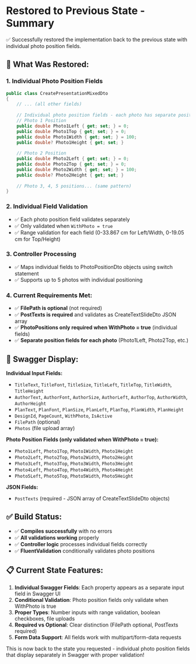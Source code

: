 # Restored to Previous State - Summary

✅ Successfully restored the implementation back to the previous state with individual photo position fields.

## 🔄 **What Was Restored:**

### **1. Individual Photo Position Fields**
```csharp
public class CreatePresentationMixedDto
{
    // ... (all other fields)
    
    // Individual photo position fields - each photo has separate position properties
    // Photo 1 Position
    public double Photo1Left { get; set; } = 0;
    public double Photo1Top { get; set; } = 0;
    public double Photo1Width { get; set; } = 100;
    public double? Photo1Height { get; set; }
    
    // Photo 2 Position
    public double Photo2Left { get; set; } = 0;
    public double Photo2Top { get; set; } = 0;
    public double Photo2Width { get; set; } = 100;
    public double? Photo2Height { get; set; }
    
    // Photo 3, 4, 5 positions... (same pattern)
}
```

### **2. Individual Field Validation**
- ✅ Each photo position field validates separately
- ✅ Only validated when `WithPhoto = true`
- ✅ Range validation for each field (0-33.867 cm for Left/Width, 0-19.05 cm for Top/Height)

### **3. Controller Processing**
- ✅ Maps individual fields to PhotoPositionDto objects using switch statement
- ✅ Supports up to 5 photos with individual positioning

### **4. Current Requirements Met:**
- ✅ **FilePath is optional** (not required)
- ✅ **PostTexts is required** and validates as CreateTextSlideDto JSON array
- ✅ **PhotoPositions only required when WithPhoto = true** (individual fields)
- ✅ **Separate position fields for each photo** (Photo1Left, Photo2Top, etc.)

## 🎯 **Swagger Display:**

**Individual Input Fields:**
- `TitleText`, `TitleFont`, `TitleSize`, `TitleLeft`, `TitleTop`, `TitleWidth`, `TitleHeight`
- `AuthorText`, `AuthorFont`, `AuthorSize`, `AuthorLeft`, `AuthorTop`, `AuthorWidth`, `AuthorHeight`
- `PlanText`, `PlanFont`, `PlanSize`, `PlanLeft`, `PlanTop`, `PlanWidth`, `PlanHeight`
- `DesignId`, `PageCount`, `WithPhoto`, `IsActive`
- `FilePath` (optional)
- `Photos` (file upload array)

**Photo Position Fields (only validated when WithPhoto = true):**
- `Photo1Left`, `Photo1Top`, `Photo1Width`, `Photo1Height`
- `Photo2Left`, `Photo2Top`, `Photo2Width`, `Photo2Height`
- `Photo3Left`, `Photo3Top`, `Photo3Width`, `Photo3Height`
- `Photo4Left`, `Photo4Top`, `Photo4Width`, `Photo4Height`
- `Photo5Left`, `Photo5Top`, `Photo5Width`, `Photo5Height`

**JSON Fields:**
- `PostTexts` (required - JSON array of CreateTextSlideDto objects)

## ✅ **Build Status:**
- ✅ **Compiles successfully** with no errors
- ✅ **All validations working** properly
- ✅ **Controller logic** processes individual fields correctly
- ✅ **FluentValidation** conditionally validates photo positions

## 📋 **Current State Features:**

1. **Individual Swagger Fields**: Each property appears as a separate input field in Swagger UI
2. **Conditional Validation**: Photo position fields only validate when WithPhoto is true
3. **Proper Types**: Number inputs with range validation, boolean checkboxes, file uploads
4. **Required vs Optional**: Clear distinction (FilePath optional, PostTexts required)
5. **Form Data Support**: All fields work with multipart/form-data requests

This is now back to the state you requested - individual photo position fields that display separately in Swagger with proper validation!